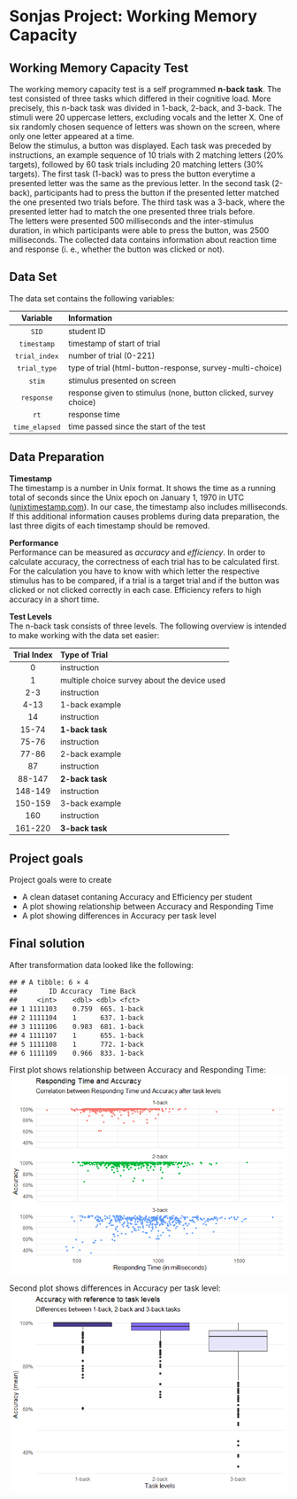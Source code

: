 # Sonjas Project: Working Memory Capacity

## Working Memory Capacity Test

The working memory capacity test is a self programmed **n-back task**.
The test consisted of three tasks which differed in their cognitive
load. More precisely, this n-back task was divided in 1-back, 2-back,
and 3-back. The stimuli were 20 uppercase letters, excluding vocals and
the letter X. One of six randomly chosen sequence of letters was shown
on the screen, where only one letter appeared at a time.  
Below the stimulus, a button was displayed. Each task was preceded by
instructions, an example sequence of 10 trials with 2 matching letters
(20% targets), followed by 60 task trials including 20 matching letters
(30% targets). The first task (1-back) was to press the button everytime
a presented letter was the same as the previous letter. In the second
task (2-back), participants had to press the button if the presented
letter matched the one presented two trials before. The third task was a
3-back, where the presented letter had to match the one presented three
trials before.  
The letters were presented 500 milliseconds and the inter-stimulus
duration, in which participants were able to press the button, was 2500
milliseconds. The collected data contains information about reaction
time and response (i. e., whether the button was clicked or not).

## Data Set

The data set contains the following variables:

<table>
<thead>
<tr class="header">
<th style="text-align: center;">Variable</th>
<th style="text-align: left;">Information</th>
</tr>
</thead>
<tbody>
<tr class="odd">
<td style="text-align: center;"><code>SID</code></td>
<td style="text-align: left;">student ID</td>
</tr>
<tr class="even">
<td style="text-align: center;"><code>timestamp</code></td>
<td style="text-align: left;">timestamp of start of trial</td>
</tr>
<tr class="odd">
<td style="text-align: center;"><code>trial_index</code></td>
<td style="text-align: left;">number of trial (0-221)</td>
</tr>
<tr class="even">
<td style="text-align: center;"><code>trial_type</code></td>
<td style="text-align: left;">type of trial (html-button-response, survey-multi-choice)</td>
</tr>
<tr class="odd">
<td style="text-align: center;"><code>stim</code></td>
<td style="text-align: left;">stimulus presented on screen</td>
</tr>
<tr class="even">
<td style="text-align: center;"><code>response</code></td>
<td style="text-align: left;">response given to stimulus (none, button clicked, survey choice)</td>
</tr>
<tr class="odd">
<td style="text-align: center;"><code>rt</code></td>
<td style="text-align: left;">response time</td>
</tr>
<tr class="even">
<td style="text-align: center;"><code>time_elapsed</code></td>
<td style="text-align: left;">time passed since the start of the test</td>
</tr>
</tbody>
</table>

## Data Preparation

**Timestamp**  
The timestamp is a number in Unix format. It shows the time as a running
total of seconds since the Unix epoch on January 1, 1970 in UTC
([unixtimestamp.com](https://www.unixtimestamp.com/)). In our case, the
timestamp also includes milliseconds. If this additional information
causes problems during data preparation, the last three digits of each
timestamp should be removed.

**Performance**  
Performance can be measured as *accuracy* and *efficiency*. In order to
calculate accuracy, the correctness of each trial has to be calculated
first. For the calculation you have to know with which letter the
respective stimulus has to be compared, if a trial is a target trial and
if the button was clicked or not clicked correctly in each case.
Efficiency refers to high accuracy in a short time.

**Test Levels**  
The n-back task consists of three levels. The following overview is
intended to make working with the data set easier:

<table>
<thead>
<tr class="header">
<th style="text-align: center;">Trial Index</th>
<th style="text-align: left;">Type of Trial</th>
</tr>
</thead>
<tbody>
<tr class="odd">
<td style="text-align: center;">0</td>
<td style="text-align: left;">instruction</td>
</tr>
<tr class="even">
<td style="text-align: center;">1</td>
<td style="text-align: left;">multiple choice survey about the device used</td>
</tr>
<tr class="odd">
<td style="text-align: center;">2-3</td>
<td style="text-align: left;">instruction</td>
</tr>
<tr class="even">
<td style="text-align: center;">4-13</td>
<td style="text-align: left;">1-back example</td>
</tr>
<tr class="odd">
<td style="text-align: center;">14</td>
<td style="text-align: left;">instruction</td>
</tr>
<tr class="even">
<td style="text-align: center;">15-74</td>
<td style="text-align: left;"><strong>1-back task</strong></td>
</tr>
<tr class="odd">
<td style="text-align: center;">75-76</td>
<td style="text-align: left;">instruction</td>
</tr>
<tr class="even">
<td style="text-align: center;">77-86</td>
<td style="text-align: left;">2-back example</td>
</tr>
<tr class="odd">
<td style="text-align: center;">87</td>
<td style="text-align: left;">instruction</td>
</tr>
<tr class="even">
<td style="text-align: center;">88-147</td>
<td style="text-align: left;"><strong>2-back task</strong></td>
</tr>
<tr class="odd">
<td style="text-align: center;">148-149</td>
<td style="text-align: left;">instruction</td>
</tr>
<tr class="even">
<td style="text-align: center;">150-159</td>
<td style="text-align: left;">3-back example</td>
</tr>
<tr class="odd">
<td style="text-align: center;">160</td>
<td style="text-align: left;">instruction</td>
</tr>
<tr class="even">
<td style="text-align: center;">161-220</td>
<td style="text-align: left;"><strong>3-back task</strong></td>
</tr>
</tbody>
</table>

## Project goals

Project goals were to create

-   A clean dataset contaning Accuracy and Efficiency per student
-   A plot showing relationship between Accuracy and Responding Time
-   A plot showing differences in Accuracy per task level

## Final solution

After transformation data looked like the following:

    ## # A tibble: 6 × 4
    ##        ID Accuracy  Time Back  
    ##     <int>    <dbl> <dbl> <fct> 
    ## 1 1111103    0.759  665. 1-back
    ## 2 1111104    1      637. 1-back
    ## 3 1111106    0.983  681. 1-back
    ## 4 1111107    1      655. 1-back
    ## 5 1111108    1      772. 1-back
    ## 6 1111109    0.966  833. 1-back

First plot shows relationship between Accuracy and Responding Time:
![](Final-solution_files/figure-markdown_strict/unnamed-chunk-3-1.png)

Second plot shows differences in Accuracy per task level:
![](Final-solution_files/figure-markdown_strict/unnamed-chunk-4-1.png)
